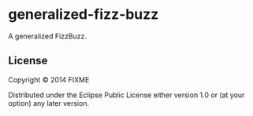 # generalized-fizz-buzz

A generalized FizzBuzz.

## License

Copyright © 2014 FIXME

Distributed under the Eclipse Public License either version 1.0 or (at
your option) any later version.
